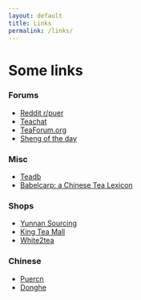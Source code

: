 ```yaml
---
layout: default
title: Links
permalink: /links/
---
```


<style>
ul li a {
    color: var(--fdrx-dark);
    text-decoration: underline;
}
</style>

# Some links

<div class="links-container">

  <div class="link-section">
    <h3>Forums</h3>
    <ul class="links">
      <li><a href="https://www.reddit.com/r/puer/" target="_blank" rel="noopener noreferrer nofollow">Reddit r/puer</a></li>
      <li><a href="https://www.teachat.com/" target="_blank" rel="noopener noreferrer nofollow">Teachat</a></li>
      <li><a href="https://www.teaforum.org/" target="_blank" rel="noopener noreferrer nofollow">TeaForum.org</a></li>
      <li><a href="https://www.badgerandblade.com/forum/threads/sotd-sheng-of-the-day.59712/" target="_blank" rel="noopener noreferrer nofollow">Sheng of the day</a></li>
    </ul>
  </div>

  <div class="link-section">
    <h3>Misc</h3>
    <ul class="links">
      <li><a href="https://teadb.org/" target="_blank" rel="noopener noreferrer nofollow">Teadb</a></li>
      <li><a href="https://babelcarp.org/babelcarp/" target="_blank" rel="noopener noreferrer nofollow">Babelcarp: a Chinese Tea Lexicon</a></li>
    </ul>
  </div>

  <div class="link-section">
    <h3>Shops</h3>
    <ul class="links">
      <li><a href="https://yunnansourcing.com/" target="_blank" rel="noopener noreferrer nofollow">Yunnan Sourcing</a></li>
      <li><a href="https://kingteamall.com/" target="_blank" rel="noopener noreferrer nofollow">King Tea Mall</a></li>
      <li><a href="https://white2tea.com/" target="_blank" rel="noopener noreferrer nofollow">White2tea</a></li>
    </ul>
  </div>

  <div class="link-section">
    <h3>Chinese</h3>
    <ul class="links">
      <li><a href="https://www.puercn.com/" target="_blank" rel="noopener noreferrer nofollow">Puercn</a></li>
      <li><a href="https://donghetea.com/" target="_blank" rel="noopener noreferrer nofollow">Donghe</a></li>
    </ul>
  </div>
</div>